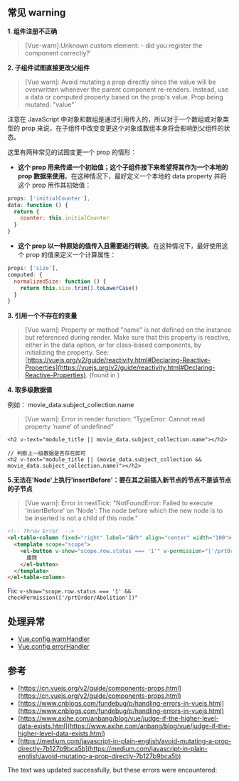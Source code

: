 ## 常见 warning

**1\. 组件注册不正确**

> \[Vue-warn\]:Unknown custom element: - did you register the component correctiy?\`

**2\. 子组件试图直接更改父组件**

> \[Vue warn\]: Avoid mutating a prop directly since the value will be overwritten whenever the parent component re-renders. Instead, use a data or computed property based on the prop's value. Prop being mutated: "value"\`

注意在 JavaScript 中对象和数组是通过引用传入的，所以对于一个数组或对象类型的 prop 来说，在子组件中改变变更这个对象或数组本身将会影响到父组件的状态。

这里有两种常见的试图变更一个 prop 的情形：

- **这个 prop 用来传递一个初始值；这个子组件接下来希望将其作为一个本地的 prop 数据来使用**。在这种情况下，最好定义一个本地的 data property 并将这个 prop 用作其初始值：

```js
props: ['initialCounter'],
data: function () {
  return {
    counter: this.initialCounter
  }
}
```

- **这个 prop 以一种原始的值传入且需要进行转换**。在这种情况下，最好使用这个 prop 的值来定义一个计算属性：

```js
props: ['size'],
computed: {
  normalizedSize: function () {
    return this.size.trim().toLowerCase()
  }
}
```

**3\. 引用一个不存在的变量**

> \[Vue warn\]: Property or method "name" is not defined on the instance but referenced during render. Make sure that this property is reactive, either in the data option, or for class-based components, by initializing the property. See: [https://vuejs.org/v2/guide/reactivity.html#Declaring-Reactive-Properties](https://vuejs.org/v2/guide/reactivity.html#Declaring-Reactive-Properties). (found in )

**4\. 取多级数据值**

例如： movie_data.subject_collection.name

> \[Vue warn\]: Error in render function: “TypeError: Cannot read property ‘name’ of undefined”

    <h2 v-text="module_title || movie_data.subject_collection.name"></h2>

    // 判断上一级数据是否存在即可
    <h2 v-text="module_title || (movie_data.subject_collection && movie_data.subject_collection.name)"></h2>

**5.无法在'Node'上执行'insertBefore'：要在其之前插入新节点的节点不是该节点的子节点**

> \[Vue warn\]: Error in nextTick: "NotFoundError: Failed to execute 'insertBefore' on 'Node': The node before which the new node is to be inserted is not a child of this node."

```html
<!-- Throw Error  -->
<el-table-column fixed="right" label="操作" align="center" width="100">
  <template scope="scope">
    <el-button v-show="scope.row.status === '1'" v-permission="['/prtOrder/Abolition']" size="small" type="warning">
      废除
    </el-button>
  </template>
</el-table-column>
```

Fix: `v-show="scope.row.status === '1' && checkPermission(['/prtOrder/Abolition'])"`

## 处理异常

- [Vue.config.warnHandler](https://cn.vuejs.org/v2/api/#warnHandler)
- [Vue.config.errorHandler](https://cn.vuejs.org/v2/api/#errorHandler)

## 参考

- [https://cn.vuejs.org/v2/guide/components-props.html](https://cn.vuejs.org/v2/guide/components-props.html)
- [https://www.cnblogs.com/fundebug/p/handling-errors-in-vuejs.html](https://www.cnblogs.com/fundebug/p/handling-errors-in-vuejs.html)
- [https://www.axihe.com/anbang/blog/vue/judge-if-the-higher-level-data-exists.html](https://www.axihe.com/anbang/blog/vue/judge-if-the-higher-level-data-exists.html)
- [https://medium.com/javascript-in-plain-english/avoid-mutating-a-prop-directly-7b127b9bca5b](https://medium.com/javascript-in-plain-english/avoid-mutating-a-prop-directly-7b127b9bca5b)

The text was updated successfully, but these errors were encountered:
